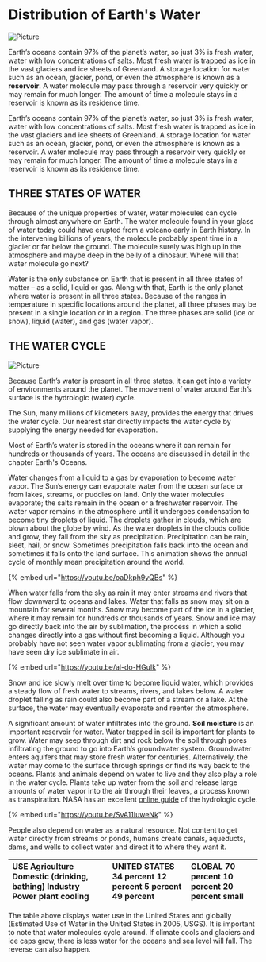 # Distribution of Earth's Water



![Picture](https://www.opengeography.org/uploads/1/7/4/1/17412073/_186402340.png)

 Earth’s oceans contain 97% of the planet’s water, so just 3% is fresh water, water with low concentrations of salts. Most fresh water is trapped as ice in the vast glaciers and ice sheets of Greenland. A storage location for water such as an ocean, glacier, pond, or even the atmosphere is known as a **reservoir**. A water molecule may pass through a reservoir very quickly or may remain for much longer. The amount of time a molecule stays in a reservoir is known as its residence time.  
  
Earth’s oceans contain 97% of the planet’s water, so just 3% is fresh water, water with low concentrations of salts. Most fresh water is trapped as ice in the vast glaciers and ice sheets of Greenland. A storage location for water such as an ocean, glacier, pond, or even the atmosphere is known as a reservoir. A water molecule may pass through a reservoir very quickly or may remain for much longer. The amount of time a molecule stays in a reservoir is known as its residence time.

## THREE STATES OF WATER

Because of the unique properties of water, water molecules can cycle through almost anywhere on Earth. The water molecule found in your glass of water today could have erupted from a volcano early in Earth history. In the intervening billions of years, the molecule probably spent time in a glacier or far below the ground. The molecule surely was high up in the atmosphere and maybe deep in the belly of a dinosaur. Where will that water molecule go next?

Water is the only substance on Earth that is present in all three states of matter – as a solid, liquid or gas. Along with that, Earth is the only planet where water is present in all three states. Because of the ranges in temperature in specific locations around the planet, all three phases may be present in a single location or in a region. The three phases are solid \(ice or snow\), liquid \(water\), and gas \(water vapor\).

## THE WATER CYCLE

![Picture](https://www.opengeography.org/uploads/1/7/4/1/17412073/_528708891.png)

Because Earth’s water is present in all three states, it can get into a variety of environments around the planet. The movement of water around Earth’s surface is the hydrologic \(water\) cycle.



The Sun, many millions of kilometers away, provides the energy that drives the water cycle. Our nearest star directly impacts the water cycle by supplying the energy needed for evaporation.



Most of Earth’s water is stored in the oceans where it can remain for hundreds or thousands of years. The oceans are discussed in detail in the chapter Earth's Oceans.

Water changes from a liquid to a gas by evaporation to become water vapor. The Sun’s energy can evaporate water from the ocean surface or from lakes, streams, or puddles on land. Only the water molecules evaporate; the salts remain in the ocean or a freshwater reservoir. The water vapor remains in the atmosphere until it undergoes condensation to become tiny droplets of liquid. The droplets gather in clouds, which are blown about the globe by wind. As the water droplets in the clouds collide and grow, they fall from the sky as precipitation. Precipitation can be rain, sleet, hail, or snow. Sometimes precipitation falls back into the ocean and sometimes it falls onto the land surface. This animation shows the annual cycle of monthly mean precipitation around the world.

{% embed url="https://youtu.be/oaDkph9yQBs" %}



When water falls from the sky as rain it may enter streams and rivers that flow downward to oceans and lakes. Water that falls as snow may sit on a mountain for several months. Snow may become part of the ice in a glacier, where it may remain for hundreds or thousands of years. Snow and ice may go directly back into the air by sublimation, the process in which a solid changes directly into a gas without first becoming a liquid. Although you probably have not seen water vapor sublimating from a glacier, you may have seen dry ice sublimate in air.

{% embed url="https://youtu.be/al-do-HGuIk" %}

 Snow and ice slowly melt over time to become liquid water, which provides a steady flow of fresh water to streams, rivers, and lakes below. A water droplet falling as rain could also become part of a stream or a lake. At the surface, the water may eventually evaporate and reenter the atmosphere.  
  
A significant amount of water infiltrates into the ground. **Soil moisture** is an important reservoir for water. Water trapped in soil is important for plants to grow. Water may seep through dirt and rock below the soil through pores infiltrating the ground to go into Earth’s groundwater system. Groundwater enters aquifers that may store fresh water for centuries. Alternatively, the water may come to the surface through springs or find its way back to the oceans. Plants and animals depend on water to live and they also play a role in the water cycle. Plants take up water from the soil and release large amounts of water vapor into the air through their leaves, a process known as transpiration. NASA has an excellent [online guide](http://climate.nasa.gov/interactives/water_cycle) of the hydrologic cycle.

{% embed url="https://youtu.be/SvA11IuweNk" %}

People also depend on water as a natural resource. Not content to get water directly from streams or ponds, humans create canals, aqueducts, dams, and wells to collect water and direct it to where they want it.

| **USE** Agriculture Domestic \(drinking, bathing\) Industry Power plant cooling | **UNITED STATES** 34 percent 12 percent 5 percent 49 percent | **GLOBAL** 70 percent 10 percent 20 percent small |
| :--- | :--- | :--- |


The table above displays water use in the United States and globally \(Estimated Use of Water in the United States in 2005, USGS\). It is important to note that water molecules cycle around. If climate cools and glaciers and ice caps grow, there is less water for the oceans and sea level will fall. The reverse can also happen.

